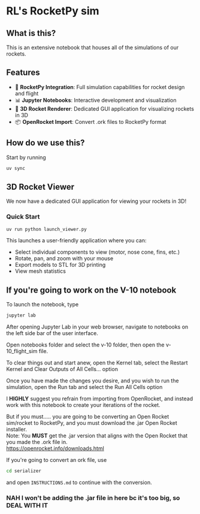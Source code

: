 # RL's RocketPy sim

## What is this?
This is an extensive notebook that houses all of the simulations of our rockets.

## Features

- 🚀 **RocketPy Integration**: Full simulation capabilities for rocket design and flight
- 📊 **Jupyter Notebooks**: Interactive development and visualization
- 🎨 **3D Rocket Renderer**: Dedicated GUI application for visualizing rockets in 3D
- 📦 **OpenRocket Import**: Convert .ork files to RocketPy format

## How do we use this?

Start by running

```bash
uv sync
```

## 3D Rocket Viewer

We now have a dedicated GUI application for viewing your rockets in 3D!

### Quick Start

```bash
uv run python launch_viewer.py
```

This launches a user-friendly application where you can:
- Select individual components to view (motor, nose cone, fins, etc.)
- Rotate, pan, and zoom with your mouse
- Export models to STL for 3D printing
- View mesh statistics


## If you're going to work on the V-10 notebook

To launch the notebook, type

```bash
jupyter lab
```
After opening Jupyter Lab in your web browser, navigate to notebooks on the left side bar of the user interface.

Open notebooks folder and select the v-10 folder, then open the v-10_flight_sim file.

To clear things out and start anew, open the Kernel tab, select the Restart Kernel and Clear Outputs of All Cells... option

Once you have made the changes you desire, and you wish to run the simulation, open the Run tab and select the Run All Cells option


I **HIGHLY** suggest you refrain from importing from OpenRocket, and instead work with this notebook to create your iterations of the rocket. 

But if you must..... you are going to be converting an Open Rocket sim/rocket to RocketPy, and you must download the .jar Open Rocket installer.  
Note: You **MUST** get the .jar version that aligns with the Open Rocket that you made the .ork file in.  
<https://openrocket.info/downloads.html>

If you're going to convert an ork file, use

```bash
cd serializer
```

and open `INSTRUCTIONS.md` to continue with the conversion.

### **NAH** I won't be adding the .jar file in here bc it's too big, so **DEAL WITH IT** 
